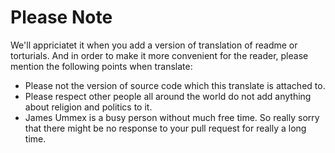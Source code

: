 # Please Note

We'll appriciatet it when you add a version of translation of readme or torturials. And in order to make it more convenient for the reader, please mention the following points when translate:

- Please not the version of source code which this translate is attached to.
- Please respect other people all around the world do not add anything about religion and politics to it.
- James Ummex is a busy person without much free time. So really sorry that there might be no response to your pull request for really a long time.
